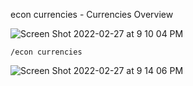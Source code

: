 econ currencies - Currencies Overview

![Screen Shot 2022-02-27 at 9 10 04 PM](https://user-images.githubusercontent.com/85772166/155927524-eb8d0c9d-7904-46d1-b0b5-1e875896f26f.png)

```
/econ currencies
```

![Screen Shot 2022-02-27 at 9 14 06 PM](https://user-images.githubusercontent.com/85772166/155927855-c5c8275d-9fe6-49f9-9cf4-a5ef626daee2.png)
